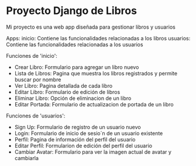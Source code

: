 # Proyecto Django de Libros

Mi proyecto es una web app diseñada para gestionar libros y usuarios

Apps:
inicio: Contiene las funcionalidades relacionadas a los libros
usuarios: Contiene las funcionalidades relacionadas a los usuarios

Funciones de 'inicio':
- Crear Libro: Formulario para agregar un libro nuevo
- Lista de Libros: Pagina que muestra los libros registrados y permite buscar por nombre
- Ver Libro: Pagina detallada de cada libro
- Editar Libro: Formulario de edición de libros
- Eliminar Libro: Opción de eliminacion de un libro
- Editar Portada: Formulario de actualizacion de portada de un libro

Funciones de 'usuarios':
- Sign Up: Formulario de registro de un usuario nuevo
- Login: Formulario de inicio de sesio´n de un usuario existente
- Perfil: Pagina de información del perfil del usuario
- Editar Perfil: Formularion de edición del perfil del usuario
- Cambiar Avatar: Formulario para ver la imagen actual de avatar y cambiarla